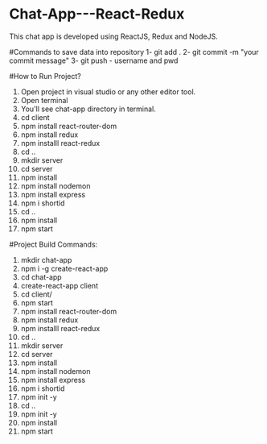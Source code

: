 # Chat-App---React-Redux
This chat app is developed using ReactJS, Redux and NodeJS.

#Commands to save data into repository
1- git add .
2- git commit -m "your commit message"
3- git push - username and pwd

#How to Run Project?
1. Open project in visual studio or any other editor tool.
2. Open terminal
3. You'll see chat-app directory in terminal.
4. cd client
5. npm install react-router-dom
6. npm install redux
7. npm installl react-redux
8. cd ..
9. mkdir server
10. cd server
11. npm install
12. npm install nodemon
13. npm install express
14. npm i shortid
15. cd ..
16. npm install
17. npm start


#Project Build Commands:
1. mkdir chat-app
2. npm i -g create-react-app
3. cd chat-app
4. create-react-app client
5. cd client/
6. npm start
7. npm install react-router-dom
8. npm install redux
9. npm installl react-redux
10. cd ..
11. mkdir server
12. cd server
13. npm install
14. npm install nodemon
15. npm install express
16. npm i shortid
17. npm init -y
18. cd ..
19. npm init -y
20. npm install
21. npm start
